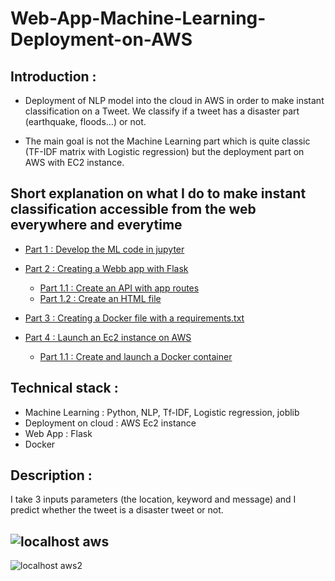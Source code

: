 # Web-App-Machine-Learning-Deployment-on-AWS

## Introduction :

- Deployment of NLP model into the cloud in AWS in order to make instant classification on a Tweet. We classify if a tweet has a disaster part (earthquake, floods...) or not.

- The main goal is not the Machine Learning part which is quite classic (TF-IDF matrix with Logistic regression) but the deployment part on AWS with EC2 instance.

## Short explanation on what I do to make instant classification accessible from the web everywhere and everytime

* [Part 1 : Develop the ML code in jupyter](#chapter1)

* [Part 2 : Creating a Webb app with Flask](#chapter2)
    * [Part 1.1 : Create an API with app routes](#section_1_1)
    * [Part 1.2 : Create an HTML file](#section_1_2)

* [Part 3 : Creating a Docker file with a requirements.txt](#chapter3)

* [Part 4 : Launch an Ec2 instance on AWS](#chapter4)
    * [Part 1.1 : Create and launch a Docker container](#section_1_1)

## Technical stack : 
- Machine Learning : Python, NLP, Tf-IDF, Logistic regression, joblib
- Deployment on cloud : AWS Ec2 instance
- Web App : Flask
- Docker

## Description : 
I take 3 inputs parameters (the location, keyword and message) and I predict whether the tweet is a disaster tweet or not.

![localhost aws](https://user-images.githubusercontent.com/67114372/140018017-96315b07-e1a2-4752-b428-d882dde01ae2.PNG)
----------------------------------------------------------------------------------------------------------------------------------------------------------------
![localhost aws2](https://user-images.githubusercontent.com/67114372/140018025-6faf503f-209e-472a-9338-c745ae7736f9.PNG)
